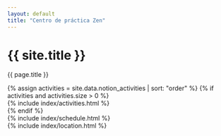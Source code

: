 ```yaml
---
layout: default
title: "Centro de práctica Zen"
---
```


<div class="sm:px-8 mt-9">
  <div class="mx-auto w-full max-w-7xl lg:px-8">
    <div class="relative px-4 bg-top md:bg-bottom pt-40 pb-80 sm:pt-96 sm:pb-72 sm:px-8 lg:px-12" style="background-image: url({{ '/assets/images/bg-main.jpg' | relative_url }});">
      <div class="flex sm:pb-8">
        <div class="flex-grow">
        </div>
        <div class="w-full md:w-3/4 lg:w-1/2">
          <div class="mx-auto space-y-6 md:text-center">
            <h1 class="text-4xl font-bold tracking-tight text-zinc-300 sm:text-6xl">
                {{ site.title }}
            </h1>
            <p class="text-lg text-zinc-400 font-medium sm:text-xl">
              {{ page.title }}
            </p>
          </div>
        </div>
      </div>
    </div>
    {% assign activities = site.data.notion_activities | sort: "order" %}
    {% if activities and activities.size > 0 %}
    <div id="activities" class="relative px-8 py-16 sm:py-24 sm:px-24 bg-gradient-to-b from-zinc-950 to-sky-900">
      <div class="flex">
        <div class="w-full">
          {% include index/activities.html %}
        </div>
      </div>
    </div>
    {% endif %}
    <div id="schedule" class="relative px-8 py-16 sm:py-24 sm:px-24 bg-zinc-800">
      <div class="flex">
        <div class="w-full">
          {% include index/schedule.html %}
        </div>
      </div>
    </div>
    <div id="location" class="relative">
      <div class="bg-gradient-to-b from-zinc-800 to-zinc-200 h-8"></div>
      <div class="flex px-4 py-8 sm:px-8 sm:py-10 lg:px-12 bg-zinc-200">
        <div class="w-full">
          {% include index/location.html %}
        </div>
      </div>
    </div>
  </div>
</div>
